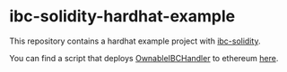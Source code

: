 # ibc-solidity-hardhat-example

This repository contains a hardhat example project with [ibc-solidity](https://github.com/hyperledger-labs/yui-ibc-solidity).

You can find a script that deploys [OwnableIBCHandler](https://github.com/hyperledger-labs/yui-ibc-solidity/blob/main/contracts/core/25-handler/OwnableIBCHandler.sol) to ethereum [here](./scripts/deploy.js).

